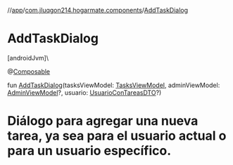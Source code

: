 //[app](../../index.md)/[com.jluqgon214.hogarmate.components](index.md)/[AddTaskDialog](-add-task-dialog.md)

# AddTaskDialog

[androidJvm]\

@[Composable](https://developer.android.com/reference/kotlin/androidx/compose/runtime/Composable.html)

fun [AddTaskDialog](-add-task-dialog.md)(tasksViewModel: [TasksViewModel](../com.jluqgon214.hogarmate.viewModel/-tasks-view-model/index.md), adminViewModel: [AdminViewModel](../com.jluqgon214.hogarmate.viewModel/-admin-view-model/index.md)?, usuario: [UsuarioConTareasDTO](../com.jluqgon214.hogarmate.model.DTO/-usuario-con-tareas-d-t-o/index.md)?)

# Diálogo para agregar una nueva tarea, ya sea para el usuario actual o para un usuario específico.

